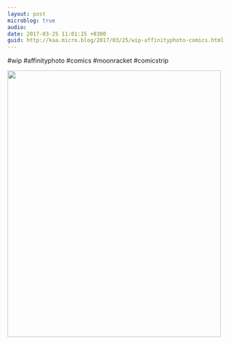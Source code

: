 ```yaml
---
layout: post
microblog: true
audio: 
date: 2017-03-25 11:01:15 +0300
guid: http://kaa.micro.blog/2017/03/25/wip-affinityphoto-comics.html
---
```

#wip #affinityphoto #comics #moonracket #comicstrip

<img src="https://micro.kaa.bz/uploads/2018/ad4d8cbb09.jpg" width="480" height="600" />
